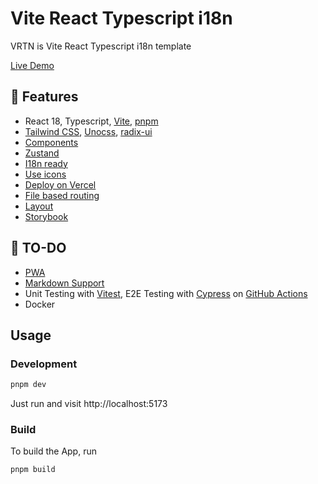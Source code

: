 # Vite React Typescript i18n
VRTN is Vite React Typescript i18n template

[Live Demo](https://vite-react-typescript-i18n-template.vercel.app/)

## 🚀 Features

- React 18, Typescript, [Vite](https://github.com/vitejs/vite), [pnpm](https://pnpm.io/) 
- [Tailwind CSS](https://tailwindcss.com/), [Unocss](https://unocss.dev/), [radix-ui](https://www.radix-ui.com/)
- [Components](./src/components)
- [Zustand](https://zustand-demo.pmnd.rs/)
- [I18n ready](./public/locales)
- [Use icons](https://unocss.dev/presets/icons)
- [Deploy on Vercel](https://vercel.com)
- [File based routing](https://github.com/oedotme/generouted)
- [Layout](https://github.com/oedotme/generouted?tab=readme-ov-file#file-and-directories-naming-and-conventions)
- [Storybook](https://storybook.js.org/)

## 🚧 TO-DO

- [PWA]()
- [Markdown Support]()
- Unit Testing with [Vitest](https://github.com/vitest-dev/vitest), E2E Testing with [Cypress](https://cypress.io/)
  on [GitHub Actions](https://github.com/features/actions)
- Docker

[//]: # (## Try it now!)

[//]: # ()
[//]: # (### GitHub Template)

[//]: # ()
[//]: # ([Create a repo from this template on GitHub]&#40;https://github.com/chlee125/vrtn/generate&#41;.)

## Usage

### Development
```bash
pnpm dev
```
Just run and visit http://localhost:5173

### Build

To build the App, run

```bash
pnpm build
```
